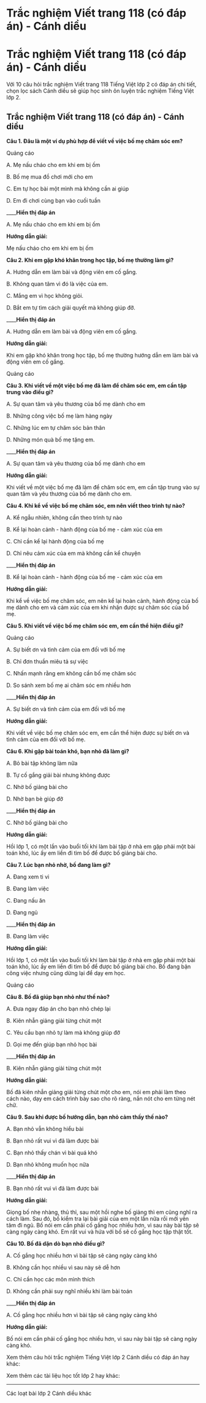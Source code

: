 # Trắc nghiệm Viết trang 118 (có đáp án) - Cánh diều

# Trắc nghiệm Viết trang 118 (có đáp án) - Cánh diều

Với 10 câu hỏi trắc nghiệm Viết trang 118 Tiếng Việt lớp 2 có đáp án chi tiết, chọn lọc sách Cánh diều sẽ giúp học sinh ôn luyện trắc nghiệm Tiếng Việt lớp 2.

## Trắc nghiệm Viết trang 118 (có đáp án) - Cánh diều

**Câu 1. Đâu là một ví dụ phù hợp để viết về việc bố mẹ chăm sóc em?**

Quảng cáo

A. Mẹ nấu cháo cho em khi em bị ốm

B. Bố mẹ mua đồ chơi mới cho em

C. Em tự học bài một mình mà không cần ai giúp

D. Em đi chơi cùng bạn vào cuối tuần

____**Hiển thị đáp án**

A. Mẹ nấu cháo cho em khi em bị ốm

**Hướng dẫn giải:**

Mẹ nấu cháo cho em khi em bị ốm

**Câu 2. Khi em gặp khó khăn trong học tập, bố mẹ thường làm gì?**

A. Hướng dẫn em làm bài và động viên em cố gắng.

B. Không quan tâm vì đó là việc của em.

C. Mắng em vì học không giỏi.

D. Bắt em tự tìm cách giải quyết mà không giúp đỡ.

____**Hiển thị đáp án**

A. Hướng dẫn em làm bài và động viên em cố gắng.

**Hướng dẫn giải:**

Khi em gặp khó khăn trong học tập, bố mẹ thường hướng dẫn em làm bài và động viên em cố gắng.

Quảng cáo

**Câu 3. Khi viết về một việc bố mẹ đã làm để chăm sóc em, em cần tập trung vào điều gì?**

A. Sự quan tâm và yêu thương của bố mẹ dành cho em

B. Những công việc bố mẹ làm hàng ngày

C. Những lúc em tự chăm sóc bản thân

D. Những món quà bố mẹ tặng em.

____**Hiển thị đáp án**

A. Sự quan tâm và yêu thương của bố mẹ dành cho em

**Hướng dẫn giải:**

Khi viết về một việc bố mẹ đã làm để chăm sóc em, em cần tập trung vào sự quan tâm và yêu thương của bố mẹ dành cho em.

**Câu 4. Khi kể về việc bố mẹ chăm sóc, em nên viết theo trình tự nào?**

A. Kể ngẫu nhiên, không cần theo trình tự nào

B. Kể lại hoàn cảnh - hành động của bố mẹ - cảm xúc của em

C. Chỉ cần kể lại hành động của bố mẹ

D. Chỉ nêu cảm xúc của em mà không cần kể chuyện

____**Hiển thị đáp án**

B. Kể lại hoàn cảnh - hành động của bố mẹ - cảm xúc của em

**Hướng dẫn giải:**

Khi kể về việc bố mẹ chăm sóc, em nên kể lại hoàn cảnh, hành động của bố mẹ dành cho em và cảm xúc của em khi nhận được sự chăm sóc của bố mẹ.

**Câu 5. Khi viết về việc bố mẹ chăm sóc em, em cần thể hiện điều gì?**

Quảng cáo

A. Sự biết ơn và tình cảm của em đối với bố mẹ

B. Chỉ đơn thuần miêu tả sự việc

C. Nhấn mạnh rằng em không cần bố mẹ chăm sóc

D. So sánh xem bố mẹ ai chăm sóc em nhiều hơn

____**Hiển thị đáp án**

A. Sự biết ơn và tình cảm của em đối với bố mẹ

**Hướng dẫn giải:**

Khi viết về việc bố mẹ chăm sóc em, em cần thể hiện được sự biết ơn và tình cảm của em đối với bố mẹ.

**Câu 6. Khi gặp bài toán khó, bạn nhỏ đã làm gì?**

A. Bỏ bài tập không làm nữa

B. Tự cố gắng giải bài nhưng không được

C. Nhờ bố giảng bài cho

D. Nhờ bạn bè giúp đỡ

____**Hiển thị đáp án**

C. Nhờ bố giảng bài cho

**Hướng dẫn giải:**

Hồi lớp 1, có một lần vào buổi tối khi làm bài tập ở nhà em gặp phải một bài toán khó, lúc ấy em liền đi tìm bố để được bố giảng bài cho.

**Câu 7. Lúc bạn nhỏ nhờ, bố đang làm gì?**

A. Đang xem ti vi

B. Đang làm việc

C. Đang nấu ăn

D. Đang ngủ

____**Hiển thị đáp án**

B. Đang làm việc

**Hướng dẫn giải:**

Hồi lớp 1, có một lần vào buổi tối khi làm bài tập ở nhà em gặp phải một bài toán khó, lúc ấy em liền đi tìm bố để được bố giảng bài cho. Bố đang bận công việc nhưng cũng dừng lại để dạy em học.

Quảng cáo

**Câu 8. Bố đã giúp bạn nhỏ như thế nào?**

A. Đưa ngay đáp án cho bạn nhỏ chép lại

B. Kiên nhẫn giảng giải từng chút một

C. Yêu cầu bạn nhỏ tự làm mà không giúp đỡ

D. Gọi mẹ đến giúp bạn nhỏ học bài

____**Hiển thị đáp án**

B. Kiên nhẫn giảng giải từng chút một

**Hướng dẫn giải:**

Bố đã kiên nhẫn giảng giải từng chút một cho em, nói em phải làm theo cách nào, dạy em cách trình bày sao cho rõ ràng, nắn nót cho em từng nét chữ.

**Câu 9. Sau khi được bố hướng dẫn, bạn nhỏ cảm thấy thế nào?**

A. Bạn nhỏ vẫn không hiểu bài

B. Bạn nhỏ rất vui vì đã làm được bài

C. Bạn nhỏ thấy chán vì bài quá khó

D. Bạn nhỏ không muốn học nữa

____**Hiển thị đáp án**

B. Bạn nhỏ rất vui vì đã làm được bài

**Hướng dẫn giải:**

Giọng bố nhẹ nhàng, thủ thỉ, sau một hồi nghe bố giảng thì em cũng nghĩ ra cách làm. Sau đó, bố kiểm tra lại bài giải của em một lần nữa rồi mới yên tâm đi ngủ. Bố nói em cần phải cố gắng học nhiều hơn, vì sau này bài tập sẽ càng ngày càng khó. Em rất vui và hứa với bố sẽ cố gắng học tập thật tốt.

**Câu 10. Bố đã dặn dò bạn nhỏ điều gì?**

A. Cố gắng học nhiều hơn vì bài tập sẽ càng ngày càng khó

B. Không cần học nhiều vì sau này sẽ dễ hơn

C. Chỉ cần học các môn mình thích

D. Không cần phải suy nghĩ nhiều khi làm bài toán

____**Hiển thị đáp án**

A. Cố gắng học nhiều hơn vì bài tập sẽ càng ngày càng khó

**Hướng dẫn giải:**

Bố nói em cần phải cố gắng học nhiều hơn, vì sau này bài tập sẽ càng ngày càng khó.

Xem thêm câu hỏi trắc nghiệm Tiếng Việt lớp 2 Cánh diều có đáp án hay khác:

Xem thêm các tài liệu học tốt lớp 2 hay khác:

* * *

Các loạt bài lớp 2 Cánh diều khác
